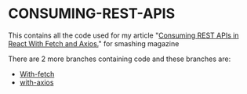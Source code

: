 # CONSUMING-REST-APIS

This contains all the code used for my article "[Consuming REST APIs in React With Fetch and Axios.](./)" for smashing magazine

There are 2 more branches containing code and these branches are:

* [With-fetch](https://github.com/hacktivist123/consuming-rest-apis/tree/with-fetch)
* [with-axios](https://github.com/hacktivist123/consuming-rest-apis/tree/with-axios)
